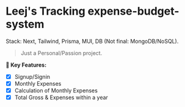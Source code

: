 # Leej's Tracking expense-budget-system
Stack: Next, Tailwind, Prisma, MUI, DB (Not final: MongoDB/NoSQL).
> Just a Personal/Passion project.

**:key: Key Features:**
- [x] Signup/Signin
- [x] Monthly Expenses
- [x] Calculation of Monthly Expenses
- [x] Total Gross & Expenses within a year
##

